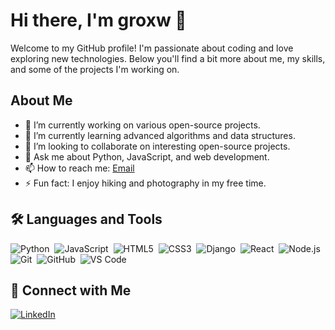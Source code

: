 # Hi there, I'm groxw 👋

Welcome to my GitHub profile! I'm passionate about coding and love exploring new technologies. Below you'll find a bit more about me, my skills, and some of the projects I'm working on.

## About Me

- 🔭 I’m currently working on various open-source projects.
- 🌱 I’m currently learning advanced algorithms and data structures.
- 👯 I’m looking to collaborate on interesting open-source projects.
- 💬 Ask me about Python, JavaScript, and web development.
- 📫 How to reach me: [Email](mailto:soesilo32@gmail.com)
- ⚡ Fun fact: I enjoy hiking and photography in my free time.

## 🛠️ Languages and Tools

![Python](https://img.shields.io/badge/-Python-05122A?style=flat&logo=python)&nbsp;
![JavaScript](https://img.shields.io/badge/-JavaScript-05122A?style=flat&logo=javascript)&nbsp;
![HTML5](https://img.shields.io/badge/-HTML5-05122A?style=flat&logo=html5)&nbsp;
![CSS3](https://img.shields.io/badge/-CSS3-05122A?style=flat&logo=css3)&nbsp;
![Django](https://img.shields.io/badge/-Django-05122A?style=flat&logo=django)&nbsp;
![React](https://img.shields.io/badge/-React-05122A?style=flat&logo=react)&nbsp;
![Node.js](https://img.shields.io/badge/-Node.js-05122A?style=flat&logo=node.js)&nbsp;
![Git](https://img.shields.io/badge/-Git-05122A?style=flat&logo=git)&nbsp;
![GitHub](https://img.shields.io/badge/-GitHub-05122A?style=flat&logo=github)&nbsp;
![VS Code](https://img.shields.io/badge/-VS%20Code-05122A?style=flat&logo=visual-studio-code&logoColor=007ACC)&nbsp;



## 🔗 Connect with Me

[![LinkedIn](https://img.shields.io/badge/-LinkedIn-05122A?style=flat&logo=linkedin)](https://www.linkedin.com/in/gatot-susilo-3b60a0105/)&nbsp;
